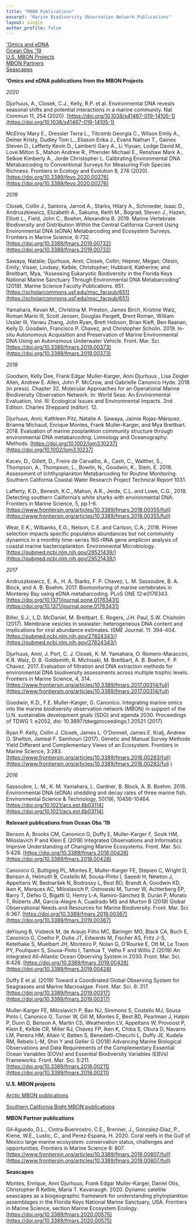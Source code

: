 ```yaml
---
title: "MBON Publications"
excerpt: "Marine Biodiversity Observation Network Publications"
layout: single
author_profile: false
---
```


['Omics and eDNA](#omics)
<br>
[Ocean Obs '19](#oo19)
<br>
[U.S. MBON Projects](#projects)
<br>
[MBON Partners](#partners) 
<br>
[Seascapes](#seascapes)


<a name="omics"></a>
**‘Omics and eDNA publications from the MBON Projects**

_2020_

Djurhuus, A., Closek, C.J., Kelly, R.P. et al. Environmental DNA reveals seasonal shifts and potential interactions in a marine community. Nat Commun 11, 254 (2020). [https://doi.org/10.1038/s41467-019-14105-1](https://doi.org/10.1038/s41467-019-14105-1)

McElroy Mary E., Dressler Terra L., Titcomb Georgia C., Wilson Emily A., Deiner Kristy, Dudley Tom L., Eliason Erika J., Evans Nathan T., Gaines Steven D., Lafferty Kevin D., Lamberti Gary A., Li Yiyuan, Lodge David M., Love Milton S., Mahon Andrew R., Pfrender Michael E., Renshaw Mark A., Selkoe Kimberly A., Jerde Christopher L.  Calibrating Environmental DNA Metabarcoding to Conventional Surveys for Measuring Fish Species Richness. Frontiers in Ecology and Evolution 8, 276 (2020). [https://doi.org/10.3389/fevo.2020.00276](https://doi.org/10.3389/fevo.2020.00276)

_2019_

Closek, Collin J., Santora, Jarrod A., Starks, Hilary A., Schroeder, Isaac D., Andruszkiewicz, Elizabeth A., Sakuma, Keith M., Bograd, Steven J., Hazen, Elliott L., Field, John C., Boehm, Alexandria B. 2019. Marine Vertebrate Biodiversity and Distribution Within the Central California Current Using Environmental DNA (eDNA) Metabarcoding and Ecosystem Surveys. Frontiers in Marine Science, 6:732.  [https://doi.org/10.3389/fmars.2019.00732](https://doi.org/10.3389/fmars.2019.00732)

Sawaya, Natalie; Djurhuus, Anni; Closek, Collin; Hepner, Megan; Olesin, Emily; Visser, Lindsey; Kelble, Christopher; Hubbard, Katherine; and Breitbart, Mya, “Assessing Eukaryotic Biodiversity in the Florida Keys National Marine Sanctuary Through Environmental DNA Metabarcoding” (2019). Marine Science Faculty Publications. 651. [https://scholarcommons.usf.edu/msc_facpub/651](https://scholarcommons.usf.edu/msc_facpub/651)

Yamahara, Kevan M., Christina M. Preston, James Birch, Kristine Walz, Roman Marin III, Scott Jensen, Douglas Pargett, Brent Roman, William Ussler III, Yanwu Zhang, John Ryan, Brett Hobson, Brian Kieft, Ben Raanan, Kelly D. Goodwin, Francisco P. Chavez, and Christopher Scholin. 2019. In-situ Autonomous Acquisition and Preservation of Marine Environmental DNA Using an Autonomous Underwater Vehicle. Front. Mar. Sci. [https://doi.org/10.3389/fmars.2019.00373](https://doi.org/10.3389/fmars.2019.00373)

_2018_

Goodwin, Kelly Dee, Frank Edgar Muller-Karger, Anni Djurhuus , Lisa Zeigler Allen, Andrew E. Allen, John P. McCrow, and Gabrielle Canonico Hyde. 2018 (in press). Chapter 32. Molecular Approaches for an Operational Marine Biodiversity Observation Network. In: World Seas: An Environmental Evaluation, Vol. III: Ecological Issues and Environmental Impacts. 2nd Edition. Charles Sheppard (editor). 12.

Djurhuus, Anni, Kathleen Pitz, Natalie A. Sawaya, Jaimie Rojas-Márquez, Brianna Michaud, Enrique Montes, Frank Muller-Karger, and Mya Breitbart. 2018. Evaluation of marine zooplankton community structure through environmental DNA metabarcoding. Limnology and Oceanography: Methods. [https://doi.org/10.1002/lom3.10237](https://doi.org/10.1002/lom3.10237)

Kacev, D., Gillett, D., Freire de Carvalho, A., Cash, C., Walther, S., Thompson, A., Thompson, L., Bowlin, N., Goodwin, K., Stein, E. 2018. Assessment of Ichthyoplankton Metabarcoding for Routine Monitoring. Southern California Coastal Water Research Project Technical Report 1031.

Lafferty, K.D., Benesh, K.C., Mahon, A.R., Jerde, C.L. and Lowe, C.G., 2018. Detecting southern California’s white sharks with environmental DNA. Frontiers in Marine Science, 5, pp.1-6. [https://www.frontiersin.org/articles/10.3389/fmars.2018.00355/full](https://www.frontiersin.org/articles/10.3389/fmars.2018.00355/full)

Wear, E.K., Wilbanks, E.G., Nelson, C.E. and Carlson, C.A., 2018. Primer selection impacts specific population abundances but not community dynamics in a monthly time-series 16S rRNA gene amplicon analysis of coastal marine bacterioplankton. Environmental Microbiology. [https://pubmed.ncbi.nlm.nih.gov/29521439/](https://pubmed.ncbi.nlm.nih.gov/29521439/)

_2017_

Andruszkiewicz, E. A., H. A. Starks, F. P. Chavez, L. M. Sassoubre, B. A. Block, and A. B. Boehm. 2017. Biomonitoring of marine vertebrates in Monterey Bay using eDNA metabarcoding. PLoS ONE 12:e0176343. [https://doi.org/10.1371/journal.pone.01763431](https://doi.org/10.1371/journal.pone.01763431)

Biller, S.J., L.D. McDaniel, M. Breitbart, E. Rogers, J.H. Paul, S.W. Chisholm (2017). Membrane vesicles in seawater: heterogeneous DNA content and implications for viral abundance estimates. ISME Journal. 11: 394-404. [https://pubmed.ncbi.nlm.nih.gov/27824343/](https://pubmed.ncbi.nlm.nih.gov/27824343/)

Djurhuus, Anni, J. Port, C. J. Closek, K. M. Yamahara, O. Romero-Maraccini, K.R. Walz, D. B. Goldsmith, R. Michisaki, M. Breitbart, A. B. Boehm, F. P. Chavez. 2017. Evaluation of filtration and DNA extraction methods for environmental DNA biodiversity assessments across multiple trophic levels. Frontiers in Marine Science, 4, 314. [https://www.frontiersin.org/articles/10.3389/fmars.2017.00314/full](https://www.frontiersin.org/articles/10.3389/fmars.2017.00314/full)

Goodwin, K.D., F.E. Muller-Karger, G. Canonico. Integrating marine omics into the marine biodiversity observation network (MBON) in support of the U.N. sustainable development goals (SDG) and agenda 2030. Proceedings of TDWG 1: e2052, doi: 10.3897/tdwgproceedings.1.20521 (2017).

Ryan P. Kelly, Collin J. Closek, James L. O’Donnell, James E. Kralj, Andrew O. Shelton, Jameal F. Samhouri (2017). Genetic and Manual Survey Methods Yield Different and Complementary Views of an Ecosystem. Frontiers in Marine Science, 3:283. [https://www.frontiersin.org/articles/10.3389/fmars.2016.00283/full](https://www.frontiersin.org/articles/10.3389/fmars.2016.00283/full
)

_2016_

Sassoubre, L. M., K. M. Yamahara, L. Gardner, B. Block, A. B. Boehm. 2016. Environmental DNA (eDNA) shedding and decay rates of three marine fish. Environmental Science & Technology, 50(19), 10456-10464. [https://doi.org/10.1021/acs.est.6b03114](https://doi.org/10.1021/acs.est.6b03114)


<a name="oo19"></a>**Relevant publications from Ocean Obs ‘19**

Benson A, Brooks CM, Canonico G, Duffy E, Muller-Karger F, Sosik HM, Miloslavich P and Klein E (2018) Integrated Observations and Informatics Improve Understanding of Changing Marine Ecosystems. Front. Mar. Sci. 5:428. [https://doi.org/10.3389/fmars.2018.00428](https://doi.org/10.3389/fmars.2018.00428)

Canonico G, Buttigieg PL, Montes E, Muller-Karger FE, Stepien C, Wright D, Benson A, Helmuth B, Costello M, Sousa-Pinto I, Saeedi H, Newton J, Appeltans W, Bednaršek N, Bodrossy L, Best BD, Brandt A, Goodwin KD, Iken K, Marques AC, Miloslavich P, Ostrowski M, Turner W, Achterberg EP, Barry T, Defeo O, Bigatti G, Henry L-A, Ramiro-Sánchez B, Durán P, Morato T, Roberts JM, García-Alegre A, Cuadrado MS and Murton B (2019) Global Observational Needs and Resources for Marine Biodiversity. Front. Mar. Sci. 6:367. [https://doi.org/10.3389/fmars.2019.00367](https://doi.org/10.3389/fmars.2019.00367)

deYoung B, Visbeck M, de Araujo Filho MC, Baringer MO, Black CA, Buch E, Canonico G, Coelho P, Duha JT, Edwards M, Fischer AS, Fritz J-S, Ketelhake S, Muelbert JH, Monteiro P, Nolan G, O’Rourke E, Ott M, Le Traon PY, Pouliquen S, Sousa-Pinto I, Tanhua T, Velho F and Willis Z (2019) An Integrated All-Atlantic Ocean Observing System in 2030. Front. Mar. Sci. 6:428. [https://doi.org/10.3389/fmars.2019.00428](https://doi.org/10.3389/fmars.2019.00428)

Duffy E et al. (2019) Toward a Coordinated Global Observing System for Seagrasses and Marine Macroalgae. Front. Mar. Sci. 6: 317. [https://doi.org/10.3389/fmars.2019.00317](https://doi.org/10.3389/fmars.2019.00317)

Muller-Karger FE, Miloslavich P, Bax NJ, Simmons S, Costello MJ, Sousa Pinto I, Canonico G, Turner W, Gill M, Montes E, Best BD, Pearlman J, Halpin P, Dunn D, Benson A, Martin CS, Weatherdon LV, Appeltans W, Provoost P, Klein E, Kelble CR, Miller RJ, Chavez FP, Iken K, Chiba S, Obura D, Navarro LM, Pereira HM, Allain V, Batten S, Benedetti-Checchi L, Duffy JE, Kudela RM, Rebelo L-M, Shin Y and Geller G (2018) Advancing Marine Biological Observations and Data Requirements of the Complementary Essential Ocean Variables (EOVs) and Essential Biodiversity Variables (EBVs) Frameworks. Front. Mar. Sci. 5:211. [https://doi.org/10.3389/fmars.2018.00211](https://doi.org/10.3389/fmars.2018.00211)


<a name="projects"></a>**U.S. MBON projects**

[Arctic MBON publications](/pages/publications_ambon/)

[Southern California Bight MBON publications](/pages/publications_scbmbon/)


<a name="partners"></a>**MBON Partner publications**

Gil‐Aguedo, D.L., Cintra‐Buenrostro, C.E., Brenner, J., Gonzalez‐Diaz, P., Kiene, W.E., Lustic, C., and Perez‐Espana, H. 2020. Coral reefs in the Gulf of Mexico large marine ecosystem: conservation status, challenges and opportunities. Frontiers in Marine Science 6: 807. [https://www.frontiersin.org/articles/10.3389/fmars.2019.00807/full](https://www.frontiersin.org/articles/10.3389/fmars.2019.00807/full)


<a name="seascapes"></a>
**Seascapes**<br>

Montes, Enrique, Anni Djurhuus, Frank Edgar Muller-Karger, Daniel Otis, Christopher R Kelble, Maria T. Kavanaugh. 2020. Dynamic satellite seascapes as a biogeographic framework for understanding phytoplankton assemblages in the Florida Keys National Marine Sanctuary, USA. Frontiers in Marine Science, section Marine Ecosystem Ecology. [https://doi.org/10.3389/fmars.2020.00575](https://doi.org/10.3389/fmars.2020.00575)
